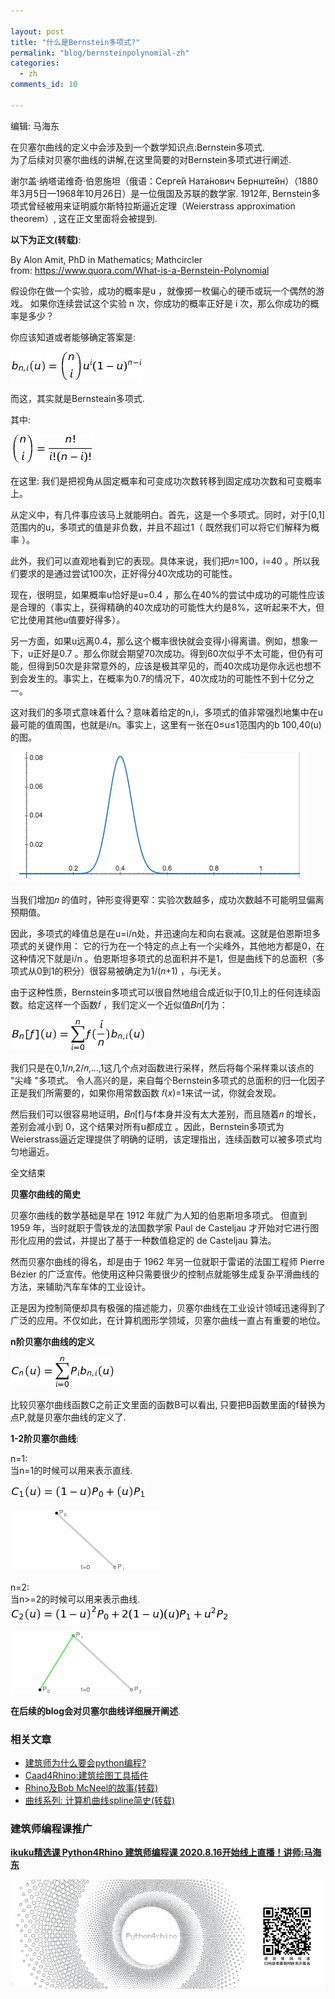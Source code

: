 ```yaml
---

layout: post
title: "什么是Bernstein多项式?"
permalink: "blog/bernsteinpolynomial-zh"
categories:
  - zh
comments_id: 10

---
```


编辑: 马海东  

在贝塞尔曲线的定义中会涉及到一个数学知识点:Bernstein多项式.  
为了后续对贝塞尔曲线的讲解,在这里简要的对Bernstein多项式进行阐述.

谢尔盖·纳塔诺维奇·伯恩施坦（俄语：Серге́й Ната́нович Бернште́йн）（1880年3月5日—1968年10月26日）是一位俄国及苏联的数学家. 1912年, Bernstein多项式曾经被用来证明威尔斯特拉斯逼近定理（Weierstrass approximation theorem）, 这在正文里面将会被提到.

**以下为正文(转载)**:  

By Alon Amit, PhD in Mathematics; Mathcircler  
from: https://www.quora.com/What-is-a-Bernstein-Polynomial  

假设你在做一个实验，成功的概率是u ，就像掷一枚偏心的硬币或玩一个偶然的游戏。
如果你连续尝试这个实验 n 次，你成功的概率正好是 i 次，那么你成功的概率是多少？

你应该知道或者能够确定答案是:  

![01](/assets/images/10-bernstein/01.png)

而这，其实就是Bernsteain多项式.

其中:  

![02](/assets/images/10-bernstein/02.png)


在这里: 我们是把视角从固定概率和可变成功次数转移到固定成功次数和可变概率上。

从定义中，有几件事应该马上就能明白。首先，这是一个多项式。同时，对于[0,1]范围内的u，多项式的值是非负数，并且不超过1（ 既然我们可以将它们解释为概率 ）。

此外，我们可以直观地看到它的表现。具体来说，我们把𝑛=100，i=40 。所以我们要求的是通过尝试100次，正好得分40次成功的可能性。

现在，很明显，如果概率u恰好是u=0.4 ，那么在40%的尝试中成功的可能性应该是合理的（事实上，获得精确的40次成功的可能性大约是8%，这听起来不大，但它比使用其他u值要好得多）。

另一方面，如果u远离0.4，那么这个概率很快就会变得小得离谱。例如，想象一下，u正好是0.7 。那么你就会期望70次成功。得到60次似乎不太可能，但仍有可能，但得到50次是非常意外的，应该是极其罕见的，而40次成功是你永远也想不到会发生的。事实上，在概率为0.7的情况下，40次成功的可能性不到十亿分之一。

这对我们的多项式意味着什么？意味着给定的n,i，多项式的值非常强烈地集中在u最可能的值周围，也就是i/n。事实上，这里有一张在0≤u≤1范围内的b 100,40(u)的图。

![03](/assets/images/10-bernstein/03.png)

当我们增加𝑛 的值时，钟形变得更窄：实验次数越多，成功次数越不可能明显偏离预期值。

因此，多项式的峰值总是在u=i/n处，并迅速向左和向右衰减。这就是伯恩斯坦多项式的关键作用：
它的行为在一个特定的点上有一个尖峰外，其他地方都是0，在这种情况下就是i/n 。伯恩斯坦多项式的总面积并不是1，但是曲线下的总面积（多项式从0到1的积分）很容易被确定为1/(𝑛+1) ，与i无关。

由于这种性质，Bernstein多项式可以很自然地组合成近似于[0,1]上的任何连续函数。给定这样一个函数𝑓 ，我们定义一个近似值𝐵𝑛[𝑓]为：

![04](/assets/images/10-bernstein/04.png)

我们只是在0,1/𝑛,2/𝑛,...,1这几个点对函数进行采样，然后将每个采样乘以该点的 "尖峰 "多项式。
令人高兴的是，来自每个Bernstein多项式的总面积的归一化因子正是我们所需要的，如果你用常数函数 𝑓(𝑥)=1来试一试，你就会发现。

然后我们可以很容易地证明，𝐵𝑛[f]与f本身并没有太大差别，而且随着𝑛 的增长，差别会减小到 0，这个结果对所有u都成立 。因此，Bernstein多项式为Weierstrass逼近定理提供了明确的证明，该定理指出，连续函数可以被多项式均匀地逼近。

全文结束

**贝塞尔曲线的简史**

贝塞尔曲线的数学基础是早在 1912 年就广为人知的伯恩斯坦多项式。
但直到 1959 年，当时就职于雪铁龙的法国数学家 Paul de Casteljau 才开始对它进行图形化应用的尝试，并提出了基于一种数值稳定的 de Casteljau 算法。  

然而贝塞尔曲线的得名，却是由于 1962 年另一位就职于雷诺的法国工程师 Pierre Bézier 的广泛宣传。他使用这种只需要很少的控制点就能够生成复杂平滑曲线的方法，来辅助汽车车体的工业设计。

正是因为控制简便却具有极强的描述能力，贝塞尔曲线在工业设计领域迅速得到了广泛的应用。不仅如此，在计算机图形学领域，贝塞尔曲线一直占有重要的地位。  

**n阶贝塞尔曲线的定义**

![05](/assets/images/10-bernstein/05.png)  

比较贝塞尔曲线函数C之前正文里面的函数B可以看出, 只要把B函数里面的f替换为点P,就是贝塞尔曲线的定义了.  


**1-2阶贝塞尔曲线**:

n=1:  
当n=1的时候可以用来表示直线.  

![06](/assets/images/10-bernstein/06.png)  

![08](/assets/images/10-bernstein/08.gif)  




n=2:  
当n>=2的时候可以用来表示曲线.  
![07](/assets/images/10-bernstein/07.png)  

![09](/assets/images/10-bernstein/09.gif)  

**在后续的blog会对贝塞尔曲线详细展开阐述**.


### 相关文章

* [建筑师为什么要会python编程?](http://www.ikuku.cn/article/jianzhushiweishenmyhpythonbc)
* [Caad4Rhino:建筑绘图工具插件](http://www.ikuku.cn/article/caad4rhinojzhtgjcj)
* [Rhino及Bob McNeel的故事(转载)](http://www.ikuku.cn/article/rhinoandbobmcneeldegushi)
* [曲线系列: 计算机曲线spline简史(转载)](http://www.ikuku.cn/article/jisuanjiquxianjianshi)

### 建筑师编程课推广

**[ikuku精选课 Python4Rhino 建筑师编程课 2020.8.16开始线上直播！讲师:马海东](https://item.taobao.com/item.htm?id=612510660299)**

![python tutorial](/assets/images/10-bernstein/10.jpg)  






